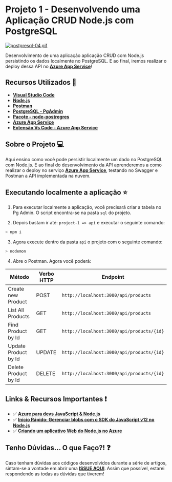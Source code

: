 # Projeto 1 - Desenvolvendo uma Aplicação CRUD Node.js com PostgreSQL

[![postgresql-04.gif](https://s5.gifyu.com/images/postgresql-04.gif)](https://gifyu.com/image/IucG)

Desenvolvimento de uma aplicação aplicação CRUD com Node.js persistindo os dados localmente no PostgreSQL. E ao final, iremos realizar o deploy dessa API no **[Azure App Service](https://docs.microsoft.com/azure/app-service/app-service-web-get-started-nodejs?WT.mc_id=devto-blog-gllemos)**!

## Recursos Utilizados 🚀

* **[Visual Studio Code](https://code.visualstudio.com/?WT.mc_id=nodejs_postgresql_azure-github-gllemos)**
* **[Node.js](https://nodejs.org/en/)**
* **[Postman](https://www.getpostman.com/)**
* **[PostgreSQL - PgAdmin](https://www.postgresql.org/download/)**
* **[Pacote - node-postregres](https://node-postgres/)**
* **[Azure App Service](https://docs.microsoft.com/azure/app-service/app-service-web-get-started-nodejs?WT.mc_id=devto-blog-gllemos)**
* **[Extensão Vs Code - Azure App Service](https://marketplace.visualstudio.com/items?itemName=ms-azuretools.vscode-azureappservice&WT.mc_id=devto-blog-gllemos)**

## Sobre o Projeto 💻

Aqui ensino como você pode persistir localmente um dado no PostgreSQL com Node.js. E ao final do desenvolvimento da API aprenderemos a como realizar o deploy no serviço **[Azure App Service](https://docs.microsoft.com/azure/app-service/app-service-web-get-started-nodejs?WT.mc_id=devto-blog-gllemos)**, testando no Swagger e Postman a API implementada na nuvem.

## Executando localmente a aplicação ⭐️

1. Para executar localmente a aplicação, você precisará criar a tabela no Pg Admin. O script encontra-se na pasta `sql` do projeto.

2. Depois bastam ir até: `project-1 => api` e executar o seguinte comando:

```bash
> npm i
```

3. Agora execute dentro da pasta `api` o projeto com o seguinte comando:

```bash
> nodemon
```

4. Abre o Postman. Agora você poderá:

| Método | Verbo HTTP | Endpoint |
|---|---|---|
| Create new Product | POST | `http://localhost:3000/api/products` |
| List All Products | GET | `http://localhost:3000/api/products` |
| Find Product by Id | GET | `http://localhost:3000/api/products/{id}`|
| Update Product by Id | UPDATE | `http://localhost:3000/api/products/{id}`|
| Delete Product by Id | DELETE | `http://localhost:3000/api/products/{id}`| 

## Links & Recursos Importantes ❗️

- ✅ **[Azure para devs JavaScript & Node.js](https://docs.microsoft.com/pt-br/javascript/azure/?WT.mc_id=nodejs_postgresql_azure-github-gllemos&view=azure-node-latest)**
- ✅ **[Início Rápido: Gerenciar blobs com o SDK do JavaScript v12 no Node.js](https://docs.microsoft.com/azure/storage/blobs/storage-quickstart-blobs-nodejs?WT.mc_id=devto-blog-gllemos)**
- ✅ **[Criando um aplicativo Web do Node.js no Azure](https://docs.microsoft.com/azure/app-service/app-service-web-get-started-nodejs?WT.mc_id=devto-blog-gllemos)**

## Tenho Dúvidas... O que Faço?! ❓

Caso tenham dúvidas aos códigos desenvolvidos durante a série de artigos, sintam-se a vontade em abrir uma **[ISSUE AQUI](https://github.com/glaucia86/nodejs-postgresql-azure/issues)**. Assim que possível, estarei respondendo as todas as dúvidas que tiverem!

